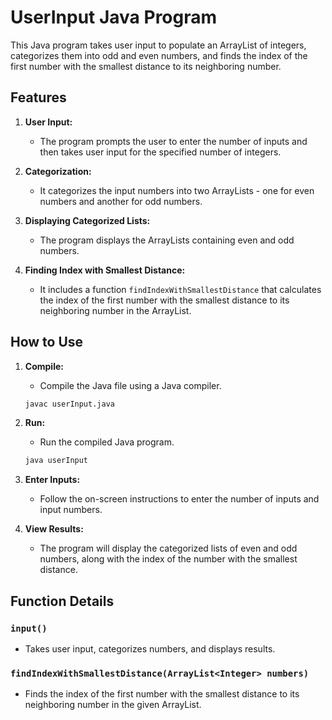 # UserInput Java Program

This Java program takes user input to populate an ArrayList of integers, categorizes them into odd and even numbers, and finds the index of the first number with the smallest distance to its neighboring number.

## Features

1. **User Input:**
    - The program prompts the user to enter the number of inputs and then takes user input for the specified number of integers.

2. **Categorization:**
    - It categorizes the input numbers into two ArrayLists - one for even numbers and another for odd numbers.

3. **Displaying Categorized Lists:**
    - The program displays the ArrayLists containing even and odd numbers.

4. **Finding Index with Smallest Distance:**
    - It includes a function `findIndexWithSmallestDistance` that calculates the index of the first number with the smallest distance to its neighboring number in the ArrayList.

## How to Use

1. **Compile:**
    - Compile the Java file using a Java compiler.

    ```bash
    javac userInput.java
    ```

2. **Run:**
    - Run the compiled Java program.

    ```bash
    java userInput
    ```

3. **Enter Inputs:**
    - Follow the on-screen instructions to enter the number of inputs and input numbers.

4. **View Results:**
    - The program will display the categorized lists of even and odd numbers, along with the index of the number with the smallest distance.

## Function Details

### `input()`
- Takes user input, categorizes numbers, and displays results.

### `findIndexWithSmallestDistance(ArrayList<Integer> numbers)`
- Finds the index of the first number with the smallest distance to its neighboring number in the given ArrayList.


